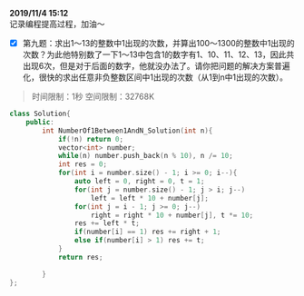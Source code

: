 **2019/11/4 15:12**  
记录编程提高过程，加油～
- [x] 第九题：求出1～13的整数中1出现的次数，并算出100～1300的整数中1出现的次数？为此他特别数了一下1～13中包含1的数字有1、10、11、12、13，因此共出现6次，但是对于后面的数字，他就没办法了。请你把问题的解决方案普遍化，很快的求出任意非负整数区间中1出现的次数（从1到n中1出现的次数）。
> 时间限制：1秒  空间限制：32768K
```cpp
class Solution{
    public:
        int NumberOf1Between1AndN_Solution(int n){
            if(!n) return 0;
            vector<int> number;
            while(n) number.push_back(n % 10), n /= 10;
            int res = 0;
            for(int i = number.size() - 1; i >= 0; i--){
                auto left = 0, right = 0, t = 1;
                for(int j = number.size() - 1; j > i; j--)
                    left = left * 10 + number[j];
                for(int j = i - 1; j >= 0; j--)
                    right = right * 10 + number[j], t *= 10;
                res += left * t;
                if(number[i] == 1) res += right + 1;
                else if(number[i] > 1) res += t;
            }
            return res;
            
        }
};
```
